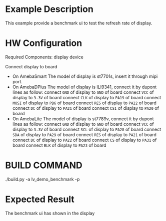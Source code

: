 # Example Description

This example provide a benchmark ui to test the refresh rate of display.

# HW Configuration

Required Components: display device

Connect display to board
* On AmebaSmart
The model of display is st7701s, insert it through mipi port.
* On AmebaDPlus
The model of display is ILI9341, connect it by dupont lines as follow:
connect `GND` of display to `GND` of board
connect `VCC` of display to `3.3V` of board
connect `CLK` of display to `PA19` of board
connect `MOSI` of display to `PB6` of board
connect `RES` of display to `PA22` of board
connect `DC` of display to `PA21` of board
connect `CS1` of display to `PA20` of board
* On AmebaLite
The model of display is st7789v, connect it by dupont lines as follow:
connect `GND` of display to `GND` of board
connect `VCC` of display to `3.3V` of board
connect `SCL` of display to `PA28` of board
connect `SDA` of display to `PA29` of board
connect `RES` of display to `PA21` of board
connect `DC` of display to `PA22` of board
connect `CS` of display to `PA31` of board
connect `BLK` of display to `PA23` of board

# BUILD COMMAND
./build.py -a lv_demo_benchmark -p

# Expected Result
The benchmark ui has shown in the display
